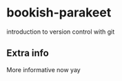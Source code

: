 # bookish-parakeet
introduction to version control with git


## Extra info

More informative now yay
